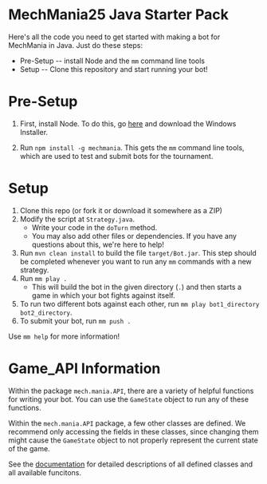 # MechMania25 Java Starter Pack

Here's all the code you need to get started with making a bot for MechMania in Java. Just do these steps:

* Pre-Setup -- install Node and the `mm` command line tools
* Setup -- Clone this repository and start running your bot!

# Pre-Setup

1. First, install Node. To do this, go [here](https://nodejs.org/en/download/) and download the Windows Installer.

2. Run `npm install -g mechmania`.  This gets the `mm` command line tools, which are used to test and submit bots for the tournament.

# Setup

1. Clone this repo (or fork it or download it somewhere as a ZIP)
2. Modify the script at `Strategy.java`.
    * Write your code in the `doTurn` method.
    * You may also add other files or dependencies. If you have any questions about this, we're here to help!
3. Run `mvn clean install` to build the file `target/Bot.jar`. This step should be completed whenever you want to run any `mm` commands with a new strategy.
4. Run `mm play .`
    * This will build the bot in the given directory (`.`) and then starts a game in which your bot fights against itself.
5. To run two different bots against each other, run `mm play bot1_directory bot2_directory`.
6. To submit your bot, run `mm push .`

Use `mm help` for more information!

# Game_API Information
Within the package `mech.mania.API`, there are a variety of helpful functions for writing your bot. You can use the `GameState` object to run any of these functions.

Within the `mech.mania.API` package, a few other classes are defined.  We recommend only accessing the fields in these classes, since changing them might cause the `GameState` object to not properly represent the current state of the game.

See the [documentation](https://hoelzeljon.github.io/MM25-Java-Starter-Pack/) for detailed descriptions of all defined classes and all available funcitons.
